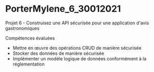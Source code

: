 # PorterMylene_6_30012021

Projet 6 - Construisez une API sécurisée pour une application d'avis gastronomiques

Compétences évaluées
- Mettre en œuvre des opérations CRUD de manière sécurisée
- Stocker des données de manière sécurisée
- Implémenter un modèle logique de données conformément à la réglementation
